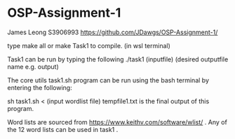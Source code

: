 # OSP-Assignment-1
James Leong S3906993
https://github.com/JDawgs/OSP-Assignment-1/

type make all or make Task1 to compile. (in wsl terminal)

Task1 can be run by typing the following ./task1 (inputfile) (desired outputfile name e.g. output)

The core utils task1.sh program can be run using the bash terminal by entering the following:

sh task1.sh < (input wordlist file)
tempfile1.txt is the final output of this program.

Word lists are sourced from https://www.keithv.com/software/wlist/ .
Any of the 12 word lists can be used in task1 .
